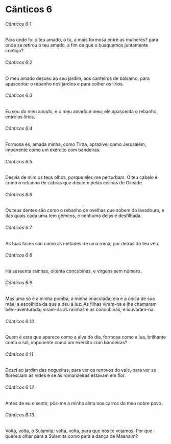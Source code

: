 # Cânticos 6

###### Cânticos 6:1

Para onde foi o teu amado, ó tu, a mais formosa entre as mulheres? para onde se retirou o teu amado, a fim de que o busquemos juntamente contigo?

###### Cânticos 6:2

O meu amado desceu ao seu jardim, aos canteiros de bálsamo, para apascentar o rebanho nos jardins e para colher os lírios.

###### Cânticos 6:3

Eu sou do meu amado, e o meu amado é meu; ele apascenta o rebanho entre os lírios.

###### Cânticos 6:4

Formosa és, amada minha, como Tirza, aprazível como Jerusalém, imponente como um exército com bandeiras.

###### Cânticos 6:5

Desvia de mim os teus olhos, porque eles me perturbam. O teu cabelo é como o rebanho de cabras que descem pelas colinas de Gileade.

###### Cânticos 6:6

Os teus dentes são como o rebanho de ovelhas que sobem do lavadouro, e das quais cada uma tem gêmeos, e nenhuma delas é desfilhada.

###### Cânticos 6:7

As tuas faces são como as metades de uma romã, por detrás do teu véu.

###### Cânticos 6:8

Há sessenta rainhas, oitenta concubinas, e virgens sem número.

###### Cânticos 6:9

Mas uma só é a minha pomba, a minha imaculada; ela e a única de sua mãe, a escolhida da que a deu à luz. As filhas viram-na e lhe chamaram bem-aventurada; viram-na as rainhas e as concubinas, e louvaram-na.

###### Cânticos 6:10

Quem é esta que aparece como a alva do dia, formosa como a lua, brilhante como o sol, imponente como um exército com bandeiras?

###### Cânticos 6:11

Desci ao jardim das nogueiras, para ver os renovos do vale, para ver se floresciam as vides e se as romanzeiras estavam em flor.

###### Cânticos 6:12

Antes de eu o sentir, pôs-me a minha alma nos carros do meu nobre povo.

###### Cânticos 6:13

Volta, volta, ó Sulamita; volta, volta, para que nós te vejamos. Por que quereis olhar para a Sulamita como para a dança de Maanaim?

